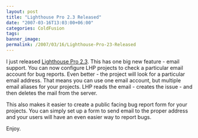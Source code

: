 ```yaml
---
layout: post
title: "Lighthouse Pro 2.3 Released"
date: "2007-03-16T13:03:00+06:00"
categories: ColdFusion 
tags: 
banner_image: 
permalink: /2007/03/16/Lighthouse-Pro-23-Released
---
```


I just released <a href="http://lighthousepro.riaforge.org">Lighthouse Pro 2.3</a>. This has one big new feature - email support. You can now configure LHP projects to check a particular email account for bug reports. Even better - the project will look for a particular email address. That means you can use one email account, but multiple email aliases for your projects. LHP reads the email - creates the issue - and then deletes the mail from the server.

This also makes it easier to create a public facing bug report form for your projects. You can simply set up a form to send email to the proper address and your users will have an even easier way to report bugs.

Enjoy.